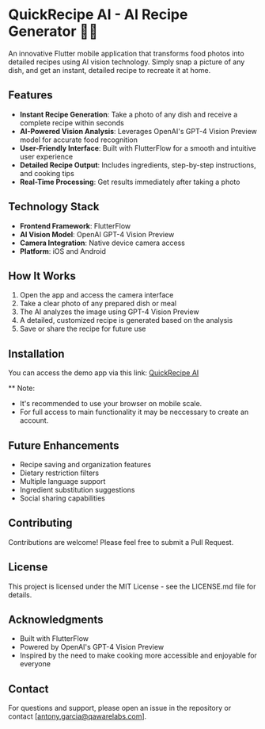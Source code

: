 # QuickRecipe AI - AI Recipe Generator 🍳📸

An innovative Flutter mobile application that transforms food photos into detailed recipes using AI vision technology. Simply snap a picture of any dish, and get an instant, detailed recipe to recreate it at home.

## Features

- **Instant Recipe Generation**: Take a photo of any dish and receive a complete recipe within seconds
- **AI-Powered Vision Analysis**: Leverages OpenAI's GPT-4 Vision Preview model for accurate food recognition
- **User-Friendly Interface**: Built with FlutterFlow for a smooth and intuitive user experience
- **Detailed Recipe Output**: Includes ingredients, step-by-step instructions, and cooking tips
- **Real-Time Processing**: Get results immediately after taking a photo

## Technology Stack

- **Frontend Framework**: FlutterFlow
- **AI Vision Model**: OpenAI GPT-4 Vision Preview
- **Camera Integration**: Native device camera access
- **Platform**: iOS and Android

## How It Works

1. Open the app and access the camera interface
2. Take a clear photo of any prepared dish or meal
3. The AI analyzes the image using GPT-4 Vision Preview
4. A detailed, customized recipe is generated based on the analysis
5. Save or share the recipe for future use

## Installation

You can access the demo app via this link: [QuickRecipe AI](https://quick-recipe-a-i-oc02bb.flutterflow.app/)

** Note: 
* It's recommended to use your browser on mobile scale.
* For full access to main functionality it may be neccessary to create an account.
  
## Future Enhancements

- Recipe saving and organization features
- Dietary restriction filters
- Multiple language support
- Ingredient substitution suggestions
- Social sharing capabilities

## Contributing

Contributions are welcome! Please feel free to submit a Pull Request.

## License

This project is licensed under the MIT License - see the LICENSE.md file for details.

## Acknowledgments

- Built with FlutterFlow
- Powered by OpenAI's GPT-4 Vision Preview
- Inspired by the need to make cooking more accessible and enjoyable for everyone

## Contact

For questions and support, please open an issue in the repository or contact [antony.garcia@qawarelabs.com].
